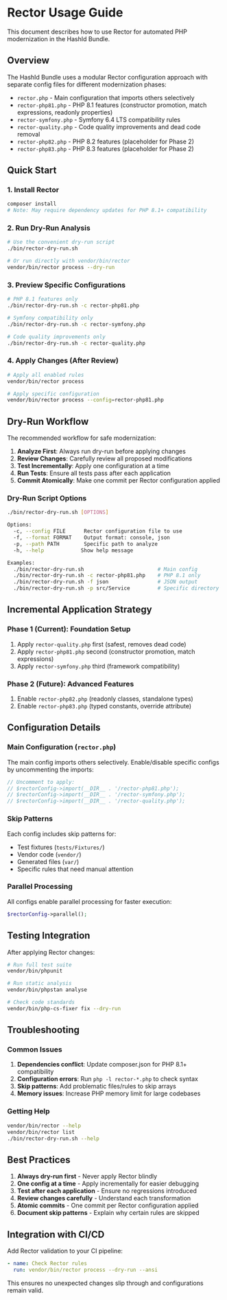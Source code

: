 # Rector Usage Guide

This document describes how to use Rector for automated PHP modernization in the HashId Bundle.

## Overview

The HashId Bundle uses a modular Rector configuration approach with separate config files for different modernization phases:

- `rector.php` - Main configuration that imports others selectively
- `rector-php81.php` - PHP 8.1 features (constructor promotion, match expressions, readonly properties)
- `rector-symfony.php` - Symfony 6.4 LTS compatibility rules  
- `rector-quality.php` - Code quality improvements and dead code removal
- `rector-php82.php` - PHP 8.2 features (placeholder for Phase 2)
- `rector-php83.php` - PHP 8.3 features (placeholder for Phase 2)

## Quick Start

### 1. Install Rector
```bash
composer install
# Note: May require dependency updates for PHP 8.1+ compatibility
```

### 2. Run Dry-Run Analysis
```bash
# Use the convenient dry-run script
./bin/rector-dry-run.sh

# Or run directly with vendor/bin/rector
vendor/bin/rector process --dry-run
```

### 3. Preview Specific Configurations
```bash
# PHP 8.1 features only
./bin/rector-dry-run.sh -c rector-php81.php

# Symfony compatibility only  
./bin/rector-dry-run.sh -c rector-symfony.php

# Code quality improvements only
./bin/rector-dry-run.sh -c rector-quality.php
```

### 4. Apply Changes (After Review)
```bash
# Apply all enabled rules
vendor/bin/rector process

# Apply specific configuration
vendor/bin/rector process --config=rector-php81.php
```

## Dry-Run Workflow

The recommended workflow for safe modernization:

1. **Analyze First**: Always run dry-run before applying changes
2. **Review Changes**: Carefully review all proposed modifications  
3. **Test Incrementally**: Apply one configuration at a time
4. **Run Tests**: Ensure all tests pass after each application
5. **Commit Atomically**: Make one commit per Rector configuration applied

### Dry-Run Script Options

```bash
./bin/rector-dry-run.sh [OPTIONS]

Options:
  -c, --config FILE      Rector configuration file to use
  -f, --format FORMAT    Output format: console, json
  -p, --path PATH        Specific path to analyze  
  -h, --help            Show help message

Examples:
  ./bin/rector-dry-run.sh                        # Main config
  ./bin/rector-dry-run.sh -c rector-php81.php    # PHP 8.1 only
  ./bin/rector-dry-run.sh -f json                # JSON output
  ./bin/rector-dry-run.sh -p src/Service         # Specific directory
```

## Incremental Application Strategy

### Phase 1 (Current): Foundation Setup
1. Apply `rector-quality.php` first (safest, removes dead code)
2. Apply `rector-php81.php` second (constructor promotion, match expressions)
3. Apply `rector-symfony.php` third (framework compatibility)

### Phase 2 (Future): Advanced Features  
1. Enable `rector-php82.php` (readonly classes, standalone types)
2. Enable `rector-php83.php` (typed constants, override attribute)

## Configuration Details

### Main Configuration (`rector.php`)
The main config imports others selectively. Enable/disable specific configs by uncommenting the imports:

```php
// Uncomment to apply:
// $rectorConfig->import(__DIR__ . '/rector-php81.php');
// $rectorConfig->import(__DIR__ . '/rector-symfony.php');  
// $rectorConfig->import(__DIR__ . '/rector-quality.php');
```

### Skip Patterns
Each config includes skip patterns for:
- Test fixtures (`tests/Fixtures/`)
- Vendor code (`vendor/`)
- Generated files (`var/`)
- Specific rules that need manual attention

### Parallel Processing
All configs enable parallel processing for faster execution:
```php
$rectorConfig->parallel();
```

## Testing Integration

After applying Rector changes:

```bash
# Run full test suite
vendor/bin/phpunit

# Run static analysis
vendor/bin/phpstan analyse

# Check code standards
vendor/bin/php-cs-fixer fix --dry-run
```

## Troubleshooting

### Common Issues

1. **Dependencies conflict**: Update composer.json for PHP 8.1+ compatibility
2. **Configuration errors**: Run `php -l rector-*.php` to check syntax  
3. **Skip patterns**: Add problematic files/rules to skip arrays
4. **Memory issues**: Increase PHP memory limit for large codebases

### Getting Help

```bash
vendor/bin/rector --help
vendor/bin/rector list
./bin/rector-dry-run.sh --help
```

## Best Practices

1. **Always dry-run first** - Never apply Rector blindly
2. **One config at a time** - Apply incrementally for easier debugging
3. **Test after each application** - Ensure no regressions introduced
4. **Review changes carefully** - Understand each transformation
5. **Atomic commits** - One commit per Rector configuration applied
6. **Document skip patterns** - Explain why certain rules are skipped

## Integration with CI/CD

Add Rector validation to your CI pipeline:

```yaml
- name: Check Rector rules
  run: vendor/bin/rector process --dry-run --ansi
```

This ensures no unexpected changes slip through and configurations remain valid.